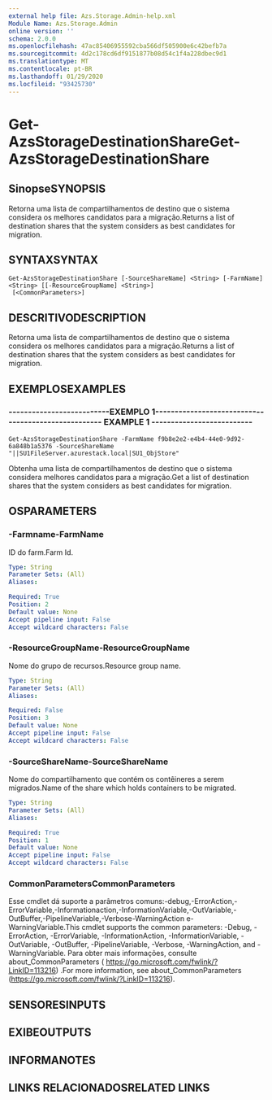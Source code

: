 ```yaml
---
external help file: Azs.Storage.Admin-help.xml
Module Name: Azs.Storage.Admin
online version: ''
schema: 2.0.0
ms.openlocfilehash: 47ac85406955592cba566df505900e6c42befb7a
ms.sourcegitcommit: 4d2c178cd6df9151877b08d54c1f4a228dbec9d1
ms.translationtype: MT
ms.contentlocale: pt-BR
ms.lasthandoff: 01/29/2020
ms.locfileid: "93425730"
---
```

# <span data-ttu-id="8df87-101">Get-AzsStorageDestinationShare</span><span class="sxs-lookup"><span data-stu-id="8df87-101">Get-AzsStorageDestinationShare</span></span>

## <span data-ttu-id="8df87-102">Sinopse</span><span class="sxs-lookup"><span data-stu-id="8df87-102">SYNOPSIS</span></span>
<span data-ttu-id="8df87-103">Retorna uma lista de compartilhamentos de destino que o sistema considera os melhores candidatos para a migração.</span><span class="sxs-lookup"><span data-stu-id="8df87-103">Returns a list of destination shares that the system considers as best candidates for migration.</span></span>

## <span data-ttu-id="8df87-104">SYNTAX</span><span class="sxs-lookup"><span data-stu-id="8df87-104">SYNTAX</span></span>

```
Get-AzsStorageDestinationShare [-SourceShareName] <String> [-FarmName] <String> [[-ResourceGroupName] <String>]
 [<CommonParameters>]
```

## <span data-ttu-id="8df87-105">DESCRITIVO</span><span class="sxs-lookup"><span data-stu-id="8df87-105">DESCRIPTION</span></span>
<span data-ttu-id="8df87-106">Retorna uma lista de compartilhamentos de destino que o sistema considera os melhores candidatos para a migração.</span><span class="sxs-lookup"><span data-stu-id="8df87-106">Returns a list of destination shares that the system considers as best candidates for migration.</span></span>

## <span data-ttu-id="8df87-107">EXEMPLOS</span><span class="sxs-lookup"><span data-stu-id="8df87-107">EXAMPLES</span></span>

### <span data-ttu-id="8df87-108">--------------------------EXEMPLO 1--------------------------</span><span class="sxs-lookup"><span data-stu-id="8df87-108">-------------------------- EXAMPLE 1 --------------------------</span></span>
```
Get-AzsStorageDestinationShare -FarmName f9b8e2e2-e4b4-44e0-9d92-6a848b1a5376 -SourceShareName "||SU1FileServer.azurestack.local|SU1_ObjStore"
```

<span data-ttu-id="8df87-109">Obtenha uma lista de compartilhamentos de destino que o sistema considera melhores candidatos para a migração.</span><span class="sxs-lookup"><span data-stu-id="8df87-109">Get a list of destination shares that the system considers as best candidates for migration.</span></span>

## <span data-ttu-id="8df87-110">OS</span><span class="sxs-lookup"><span data-stu-id="8df87-110">PARAMETERS</span></span>

### <span data-ttu-id="8df87-111">-Farmname</span><span class="sxs-lookup"><span data-stu-id="8df87-111">-FarmName</span></span>
<span data-ttu-id="8df87-112">ID do farm.</span><span class="sxs-lookup"><span data-stu-id="8df87-112">Farm Id.</span></span>

```yaml
Type: String
Parameter Sets: (All)
Aliases: 

Required: True
Position: 2
Default value: None
Accept pipeline input: False
Accept wildcard characters: False
```

### <span data-ttu-id="8df87-113">-ResourceGroupName</span><span class="sxs-lookup"><span data-stu-id="8df87-113">-ResourceGroupName</span></span>
<span data-ttu-id="8df87-114">Nome do grupo de recursos.</span><span class="sxs-lookup"><span data-stu-id="8df87-114">Resource group name.</span></span>

```yaml
Type: String
Parameter Sets: (All)
Aliases: 

Required: False
Position: 3
Default value: None
Accept pipeline input: False
Accept wildcard characters: False
```

### <span data-ttu-id="8df87-115">-SourceShareName</span><span class="sxs-lookup"><span data-stu-id="8df87-115">-SourceShareName</span></span>
<span data-ttu-id="8df87-116">Nome do compartilhamento que contém os contêineres a serem migrados.</span><span class="sxs-lookup"><span data-stu-id="8df87-116">Name of the share which holds containers to be migrated.</span></span>

```yaml
Type: String
Parameter Sets: (All)
Aliases: 

Required: True
Position: 1
Default value: None
Accept pipeline input: False
Accept wildcard characters: False
```

### <span data-ttu-id="8df87-117">CommonParameters</span><span class="sxs-lookup"><span data-stu-id="8df87-117">CommonParameters</span></span>
<span data-ttu-id="8df87-118">Esse cmdlet dá suporte a parâmetros comuns:-debug,-ErrorAction,-ErrorVariable,-Informationaction,-InformationVariable,-OutVariable,-OutBuffer,-PipelineVariable,-Verbose-WarningAction e-WarningVariable.</span><span class="sxs-lookup"><span data-stu-id="8df87-118">This cmdlet supports the common parameters: -Debug, -ErrorAction, -ErrorVariable, -InformationAction, -InformationVariable, -OutVariable, -OutBuffer, -PipelineVariable, -Verbose, -WarningAction, and -WarningVariable.</span></span> <span data-ttu-id="8df87-119">Para obter mais informações, consulte about_CommonParameters ( https://go.microsoft.com/fwlink/?LinkID=113216) .</span><span class="sxs-lookup"><span data-stu-id="8df87-119">For more information, see about_CommonParameters (https://go.microsoft.com/fwlink/?LinkID=113216).</span></span>

## <span data-ttu-id="8df87-120">SENSORES</span><span class="sxs-lookup"><span data-stu-id="8df87-120">INPUTS</span></span>

## <span data-ttu-id="8df87-121">EXIBE</span><span class="sxs-lookup"><span data-stu-id="8df87-121">OUTPUTS</span></span>

## <span data-ttu-id="8df87-122">INFORMA</span><span class="sxs-lookup"><span data-stu-id="8df87-122">NOTES</span></span>

## <span data-ttu-id="8df87-123">LINKS RELACIONADOS</span><span class="sxs-lookup"><span data-stu-id="8df87-123">RELATED LINKS</span></span>


